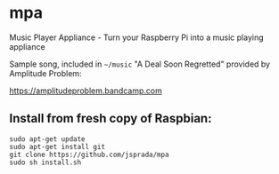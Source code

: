 # mpa
Music Player Appliance - Turn your Raspberry Pi into a music playing appliance

Sample song, included in `~/music` "A Deal Soon Regretted" provided by Amplitude Problem:
 

https://amplitudeproblem.bandcamp.com

## Install from fresh copy of Raspbian:
    sudo apt-get update
    sudo apt-get install git
    git clone https://github.com/jsprada/mpa
    sudo sh install.sh
